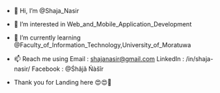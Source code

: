 - 👋 Hi, I’m @Shaja_Nasir
- 👀 I’m interested in Web_and_Mobile_Application_Development
- 🌱 I’m currently learning @Faculty_of_Information_Technology,University_of_Moratuwa
- 📫 Reach me using
          Email    :  shajanasir@gmail.com
          LinkedIn :  /in/shaja-nasir/
          Facebook :  @Śhâjã Ńàšîr

- Thank you for Landing here 😍😍🥰

